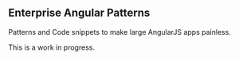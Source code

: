 ## Enterprise Angular Patterns

Patterns and Code snippets to make large AngularJS apps painless.

This is a work in progress.
